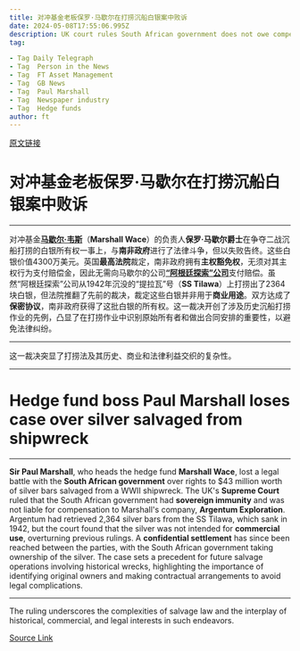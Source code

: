 ```yaml
---
title: 对冲基金老板保罗·马歇尔在打捞沉船白银案中败诉
date: 2024-05-08T17:55:06.995Z
description: UK court rules South African government does not owe compensation for recovery of $43mn worth of silver bars
tag: 

- Tag Daily Telegraph
- Tag  Person in the News
- Tag  FT Asset Management
- Tag  GB News
- Tag  Paul Marshall
- Tag  Newspaper industry
- Tag  Hedge funds
author: ft
---
```


[原文链接](https://ft.com/content/a49a44ca-8a1c-446c-b957-495398d1f348)

# 对冲基金老板保罗·马歇尔在打捞沉船白银案中败诉

---

对冲基金[**马歇尔·韦斯**](https://cn.wikipedia.org/wiki/%E9%A9%AC%E7%A7%91%E5%B0%94%C2%B7%E9%9F%A6%E6%96%AF%E5%AF%8C%E5%88%A9%E4%BA%9A)（**Marshall Wace**）的负责人**保罗·马歇尔爵士**在争夺二战沉船打捞的白银所有权一事上，与**南非政府**进行了法律斗争，但以失败告终。这些白银价值4300万美元。英国**最高法院**裁定，南非政府拥有**主权豁免权**，无须对其主权行为支付赔偿金，因此无需向马歇尔的公司[**“阿根廷探索”公司**](http://www.argentum-exploration.com/)支付赔偿。虽然“阿根廷探索”公司从1942年沉没的“提拉瓦”号（**SS Tilawa**）上打捞出了2364块白银，但法院推翻了先前的裁决，裁定这些白银并非用于**商业用途**。双方达成了**保密协议**，南非政府获得了这批白银的所有权。这一裁决开创了涉及历史沉船打捞作业的先例，凸显了在打捞作业中识别原始所有者和做出合同安排的重要性，以避免法律纠纷。

---

这一裁决突显了打捞法及其历史、商业和法律利益交织的复杂性。

---

# Hedge fund boss Paul Marshall loses case over silver salvaged from shipwreck

---

**Sir Paul Marshall**, who heads the hedge fund **Marshall Wace**, lost a legal battle with the **South African government** over rights to $43 million worth of silver bars salvaged from a WWII shipwreck. The UK's **Supreme Court** ruled that the South African government had **sovereign immunity** and was not liable for compensation to Marshall's company, **Argentum Exploration**. Argentum had retrieved 2,364 silver bars from the SS Tilawa, which sank in 1942, but the court found that the silver was not intended for **commercial use**, overturning previous rulings. A **confidential settlement** has since been reached between the parties, with the South African government taking ownership of the silver. The case sets a precedent for future salvage operations involving historical wrecks, highlighting the importance of identifying original owners and making contractual arrangements to avoid legal complications. 

---

The ruling underscores the complexities of salvage law and the interplay of historical, commercial, and legal interests in such endeavors.

[Source Link](https://ft.com/content/a49a44ca-8a1c-446c-b957-495398d1f348)

